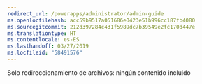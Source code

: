 ```yaml
---
redirect_url: /powerapps/administrator/admin-guide
ms.openlocfilehash: acc59b9517a051686e0423e51b996cc187fb4080
ms.sourcegitcommit: 212d397284c431f5989dc7b39549e2fc170d447e
ms.translationtype: HT
ms.contentlocale: es-ES
ms.lasthandoff: 03/27/2019
ms.locfileid: "58491576"
---
```

Solo redireccionamiento de archivos: ningún contenido incluido